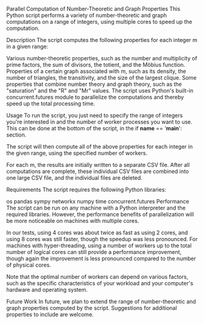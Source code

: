 Parallel Computation of Number-Theoretic and Graph Properties
This Python script performs a variety of number-theoretic and graph computations on a range of integers, using multiple cores to speed up the computation.

Description
The script computes the following properties for each integer m in a given range:

Various number-theoretic properties, such as the number and multiplicity of prime factors, the sum of divisors, the totient, and the Möbius function.
Properties of a certain graph associated with m, such as its density, the number of triangles, the transitivity, and the size of the largest clique.
Some properties that combine number theory and graph theory, such as the "saturation" and the "R" and "Mr" values.
The script uses Python's built-in concurrent.futures module to parallelize the computations and thereby speed up the total processing time.

Usage
To run the script, you just need to specify the range of integers you're interested in and the number of worker processes you want to use. This can be done at the bottom of the script, in the if __name__ == '__main__': section.

The script will then compute all of the above properties for each integer in the given range, using the specified number of workers.

For each m, the results are initially written to a separate CSV file. After all computations are complete, these individual CSV files are combined into one large CSV file, and the individual files are deleted.

Requirements
The script requires the following Python libraries:

os
pandas
sympy
networkx
numpy
time
concurrent.futures
Performance
The script can be run on any machine with a Python interpreter and the required libraries. However, the performance benefits of parallelization will be more noticeable on machines with multiple cores.

In our tests, using 4 cores was about twice as fast as using 2 cores, and using 8 cores was still faster, though the speedup was less pronounced. For machines with hyper-threading, using a number of workers up to the total number of logical cores can still provide a performance improvement, though again the improvement is less pronounced compared to the number of physical cores.

Note that the optimal number of workers can depend on various factors, such as the specific characteristics of your workload and your computer's hardware and operating system.

Future Work
In future, we plan to extend the range of number-theoretic and graph properties computed by the script. Suggestions for additional properties to include are welcome.
